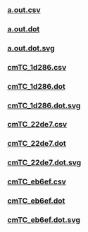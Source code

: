 ### [a.out.csv](a.out.csv)
### [a.out.dot](a.out.dot)
### [a.out.dot.svg](a.out.dot.svg)
### [cmTC_1d286.csv](cmTC_1d286.csv)
### [cmTC_1d286.dot](cmTC_1d286.dot)
### [cmTC_1d286.dot.svg](cmTC_1d286.dot.svg)
### [cmTC_22de7.csv](cmTC_22de7.csv)
### [cmTC_22de7.dot](cmTC_22de7.dot)
### [cmTC_22de7.dot.svg](cmTC_22de7.dot.svg)
### [cmTC_eb6ef.csv](cmTC_eb6ef.csv)
### [cmTC_eb6ef.dot](cmTC_eb6ef.dot)
### [cmTC_eb6ef.dot.svg](cmTC_eb6ef.dot.svg)
